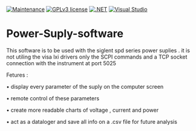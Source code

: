 [![Maintenance](https://img.shields.io/badge/Maintained%3F-yes-green.svg)](https://GitHub.com/Naereen/StrapDown.js/graphs/commit-activity)
[![GPLv3 license](https://img.shields.io/badge/License-GPLv3-blue.svg)](http://perso.crans.org/besson/LICENSE.html)
[![.NET](https://img.shields.io/badge/--512BD4?logo=.net&logoColor=ffffff)](https://dotnet.microsoft.com/)
[![Visual Studio](https://img.shields.io/badge/--6C33AF?logo=visual%20studio)](https://visualstudio.microsoft.com/)

# Power-Suply-software
This software is to be used with the siglent spd series power suplies . it is not utiling the visa lxi drivers only the SCPI commands and a TCP socket connection with the instrument at port 5025


Fetures :

•	display every parameter of the suply on the computer screen

•	remote control of these parameters

•	create more readable charts of voltage , current and power

•	act as a dataloger and save all info on a .csv file for future analysis
